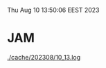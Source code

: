 Thu Aug 10 13:50:06 EEST 2023
# JAM
<a href='./cache/202308/10_13.log'>./cache/202308/10_13.log</a>
